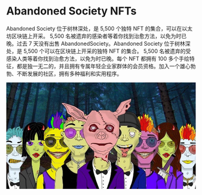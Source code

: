 # Abandoned Society NFTs

Abandoned Society 位于树林深处，是 5,500 个独特 NFT 的集合，可以在以太坊区块链上开采。 5,500 名被遗弃的感染者等着你找到治愈方法，以免为时已晚。过去 7 天没有出售 AbandonedSociety。Abandoned Society 位于树林深处，是 5,500 个可以在区块链上开采的独特 NFT 的集合。 5,500 名被遗弃的受感染人类等着你找到治愈方法，以免为时已晚。每个 NFT 都拥有 100 多个手绘特征，都是独一无二的，并且拥有专属年轻企业家群体的会员资格。加入一个雄心勃勃、不断发展的社区，拥有多种福利和实用程序。

![unnamed](unnamed.jpg)


